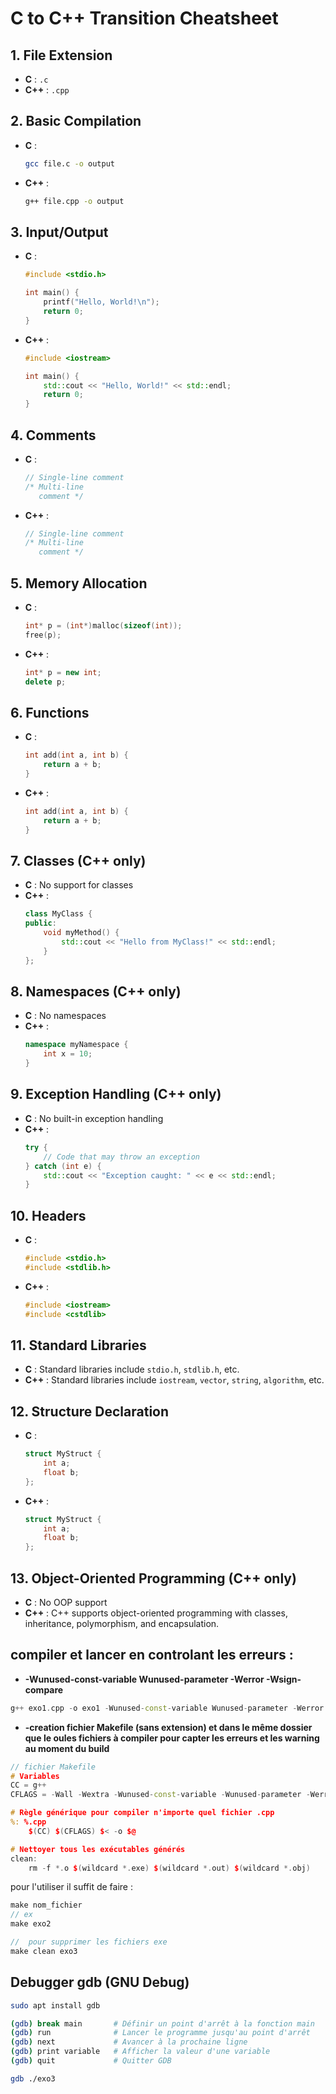 
# C to C++ Transition Cheatsheet

## 1. File Extension
- **C** : `.c`
- **C++** : `.cpp`

## 2. Basic Compilation
- **C** :
  ```bash
  gcc file.c -o output
  ```
- **C++** :
  ```bash
  g++ file.cpp -o output
  ```

## 3. Input/Output
- **C** :
  ```c
  #include <stdio.h>

  int main() {
      printf("Hello, World!\n");
      return 0;
  }
  ```
- **C++** :
  ```cpp
  #include <iostream>

  int main() {
      std::cout << "Hello, World!" << std::endl;
      return 0;
  }
  ```

## 4. Comments
- **C** :
  ```c
  // Single-line comment
  /* Multi-line
     comment */
  ```
- **C++** :
  ```cpp
  // Single-line comment
  /* Multi-line
     comment */
  ```

## 5. Memory Allocation
- **C** :
  ```c
  int* p = (int*)malloc(sizeof(int));
  free(p);
  ```
- **C++** :
  ```cpp
  int* p = new int;
  delete p;
  ```

## 6. Functions
- **C** :
  ```c
  int add(int a, int b) {
      return a + b;
  }
  ```
- **C++** :
  ```cpp
  int add(int a, int b) {
      return a + b;
  }
  ```

## 7. Classes (C++ only)
- **C** : No support for classes
- **C++** :
  ```cpp
  class MyClass {
  public:
      void myMethod() {
          std::cout << "Hello from MyClass!" << std::endl;
      }
  };
  ```

## 8. Namespaces (C++ only)
- **C** : No namespaces
- **C++** :
  ```cpp
  namespace myNamespace {
      int x = 10;
  }
  ```

## 9. Exception Handling (C++ only)
- **C** : No built-in exception handling
- **C++** :
  ```cpp
  try {
      // Code that may throw an exception
  } catch (int e) {
      std::cout << "Exception caught: " << e << std::endl;
  }
  ```

## 10. Headers
- **C** :
  ```c
  #include <stdio.h>
  #include <stdlib.h>
  ```
- **C++** :
  ```cpp
  #include <iostream>
  #include <cstdlib>
  ```

## 11. Standard Libraries
- **C** : Standard libraries include `stdio.h`, `stdlib.h`, etc.
- **C++** : Standard libraries include `iostream`, `vector`, `string`, `algorithm`, etc.

## 12. Structure Declaration
- **C** :
  ```c
  struct MyStruct {
      int a;
      float b;
  };
  ```
- **C++** :
  ```cpp
  struct MyStruct {
      int a;
      float b;
  };
  ```

## 13. Object-Oriented Programming (C++ only)
- **C** : No OOP support
- **C++** : C++ supports object-oriented programming with classes, inheritance, polymorphism, and encapsulation.



## compiler et lancer en controlant les erreurs :
- **-Wunused-const-variable Wunused-parameter -Werror -Wsign-compare**
```cpp
g++ exo1.cpp -o exo1 -Wunused-const-variable Wunused-parameter -Werror && ./exo1

```
- **-creation fichier Makefile (sans extension) et dans le même dossier que le oules fichiers à compiler pour capter les erreurs et les warning au moment du build**
```cpp
// fichier Makefile
# Variables
CC = g++
CFLAGS = -Wall -Wextra -Wunused-const-variable -Wunused-parameter -Werror

# Règle générique pour compiler n'importe quel fichier .cpp
%: %.cpp
	$(CC) $(CFLAGS) $< -o $@

# Nettoyer tous les exécutables générés
clean:
	rm -f *.o $(wildcard *.exe) $(wildcard *.out) $(wildcard *.obj)

```
pour l'utiliser il suffit de faire :
```cpp
make nom_fichier
// ex
make exo2

//  pour supprimer les fichiers exe
make clean exo3

```


## Debugger  gdb   (GNU Debug)

```bash
sudo apt install gdb

(gdb) break main       # Définir un point d'arrêt à la fonction main
(gdb) run              # Lancer le programme jusqu'au point d'arrêt
(gdb) next             # Avancer à la prochaine ligne
(gdb) print variable   # Afficher la valeur d'une variable
(gdb) quit             # Quitter GDB

gdb ./exo3
```


